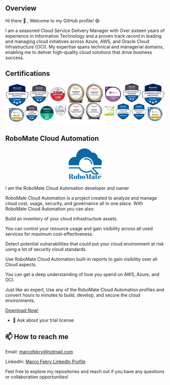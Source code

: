 Overview
----------
 Hi there 👋 , Welcome to my GitHub profile! 😄

I am a seasoned Cloud Service Delivery Manager with Over sixteen years of experience in Information Technology and a proven track record in leading and managing cloud initiatives across Azure, AWS, and Oracle Cloud Infrastructure (OCI). My expertise spans technical and managerial domains, enabling me to deliver high-quality cloud solutions that drive business success.


Certifications
--------------

<p align="center">
  <img src="./newlatest-2024-removebg-preview (5).png" alt="Demoo Image" />
</p>


RoboMate Cloud Automation 
-------------------------
<p align="center">
  <img src="./RoboMate-Logo.png" alt="Demo Image" />
</p>

I am the RoboMate Cloud Automation developer and owner

RoboMate Cloud Automation is a project created to analyze and manage cloud cost, usage, security, and governance all in one place. With RoboMate Cloud Automation you can also:

Build an inventory of your cloud infrastructure assets.

You can control your resource usage and gain visibility across all used services for maximum cost-effectiveness.

Detect potential vulnerabilities that could put your cloud environment at risk using a lot of security cloud standards.

Use RoboMate Cloud Automation built-in reports to gain visibility over all Cloud aspects.

You can get a deep understanding of how you spend on AWS, Azure, and OCI.

Just like an expert, Use any of the RoboMate Cloud Automation profiles and convert hours to minutes to build, develop, and secure the cloud environments.

[Download Now!](https://github.com/MarcoFekry/RoboMate-CloudAutomation)

- 💬 Ask about your trial license

📫 How to reach me
----------------
Email: marcofekry@hotmail.com

LinkedIn: [Marco Fekry LinkedIn Profile](https://www.linkedin.com/in/marco-fekry-081058111/)

Feel free to explore my repositories and reach out if you have any questions or collaboration opportunities!
<!--
**MarcoFekry/MarcoFekry** is a ✨ _special_ ✨ repository because its `README.md` (this file) appears on your GitHub profile.

Here are some ideas to get you started:

- 🔭 I’m currently working on ...
- 🌱 I’m currently learning ...
- 👯 I’m looking to collaborate on ...
- 🤔 I’m looking for help with ...
- 💬 Ask me about ...
- 📫 How to reach me: ...
- 😄 Pronouns: ...
- ⚡ Fun fact: ...
-->
